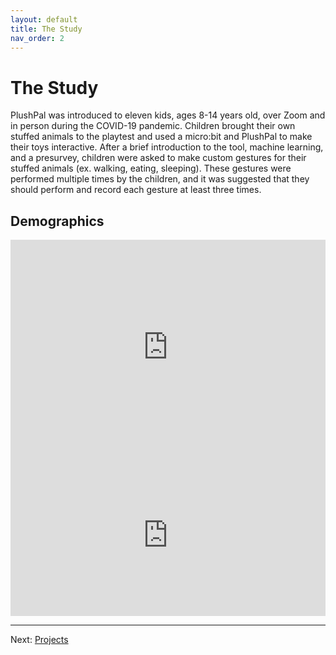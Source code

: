```yaml
---
layout: default
title: The Study
nav_order: 2
---
```


# The Study
PlushPal was introduced to eleven kids, ages 8-14 years old, over Zoom and in person during the COVID-19 pandemic. Children brought their own stuffed animals to the playtest and used a micro:bit and PlushPal to make their toys interactive. After a brief introduction to the tool, machine learning, and a presurvey, children were asked to make custom gestures for their stuffed animals (ex. walking, eating, sleeping). These gestures were performed multiple times by the children, and it was suggested that they should perform and record each gesture at least three times. 

## Demographics
<html>
  <iframe width="100%" height="343" frameborder="0" src="https://observablehq.com/embed/@deannagelosi/plushpal-demographics?cells=isotypes"></iframe>
</html>

<html>
  <iframe width="100%" height="259" frameborder="0" src="https://observablehq.com/embed/@deannagelosi/plushpal-demographics?cells=participantAges"></iframe>
</html>

* * *
Next: [Projects](projects)
